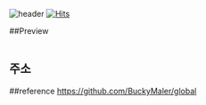 ![header](https://capsule-render.vercel.app/api?type=transparent&color=gradient&height=100&section=header&text=HaSeungwon&fontSize=40&animation=twinkling)
[![Hits](https://hits.seeyoufarm.com/api/count/incr/badge.svg?url=https%3A%2F%2Fha-seungwon.github.io%2FMid-Term-Project%2F&count_bg=%2379C83D&title_bg=%23555555&icon=&icon_color=%23E7E7E7&title=hits&edge_flat=false)](https://hits.seeyoufarm.com)

##Preview
<p align="center"> 
  <kbd>
    <a href="https://bang1999.github.io/" target="_blank"><img src="">
  </a>
  </kbd>
</p>


## 주소

##reference
https://github.com/BuckyMaler/global



